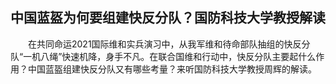 ## 中国蓝盔为何要组建快反分队？国防科技大学教授解读
　　在共同命运2021国际维和实兵演习中，从我军维和待命部队抽组的快反分队“一机八绳”快速机降，身手不凡。在联合国维和行动中，快反分队主要起什么作用？中国蓝盔组建快反分队又有哪些考量？来听国防科技大学教授周辉的解读。

